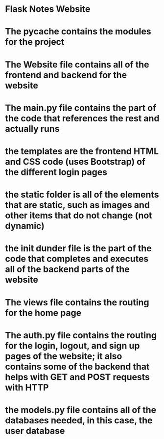 # Flask Notes Website
# The pycache contains the modules for the project
# The Website file contains all of the frontend and backend for the website
# The main.py file contains the part of the code that references the rest and actually runs
# the templates are the frontend HTML and CSS code (uses Bootstrap) of the different login pages
# the static folder is all of the elements that are static, such as images and other items that do not change (not dynamic)
# the init dunder file is the part of the code that completes and executes all of the backend parts of the website
# The views file contains the routing for the home page
# The auth.py file contains the routing for the login, logout, and sign up pages of the website; it also contains some of the backend that helps with GET and POST requests with HTTP
# the models.py file contains all of the databases needed, in this case, the user database